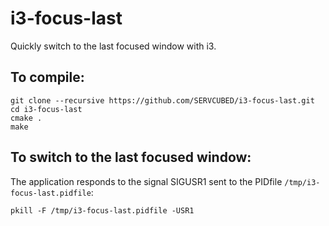 # i3-focus-last

Quickly switch to the last focused window with i3.

## To compile:
    git clone --recursive https://github.com/SERVCUBED/i3-focus-last.git
    cd i3-focus-last
    cmake .
    make

## To switch to the last focused window:

The application responds to the signal SIGUSR1 sent to the PIDfile `/tmp/i3-focus-last.pidfile`:

    pkill -F /tmp/i3-focus-last.pidfile -USR1

